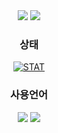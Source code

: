 <div align="center">
<img src="https://capsule-render.vercel.app/api?type=waving&color=gradient&height=300&section=header&text=RoMo_Official&fontSize=80&fontAlignY=40&desc=안녕하세요!👋 제 Github에 오신걸 환영합니다!&descAlignY=55" />
<a href="https://github.com/bluefirewolf534/bluefirewolf534/blob/master/README_KOR.md">
<img src="https://img.shields.io/badge/Read-English-green" />
</a>

### 상태
[![STAT](https://github-readme-stats.vercel.app/api?username=bluefirewolf534&theme=dark)](https://github.com/bluefirewolf534)

### 사용언어
<img src="https://img.shields.io/badge/C-orange?style=flat-square&logo=C&logoColor=white"/></a>
<img src="https://img.shields.io/badge/Php-blue?style=flat-square&logo=PHP&logoColor=white"/></a>
</div>

